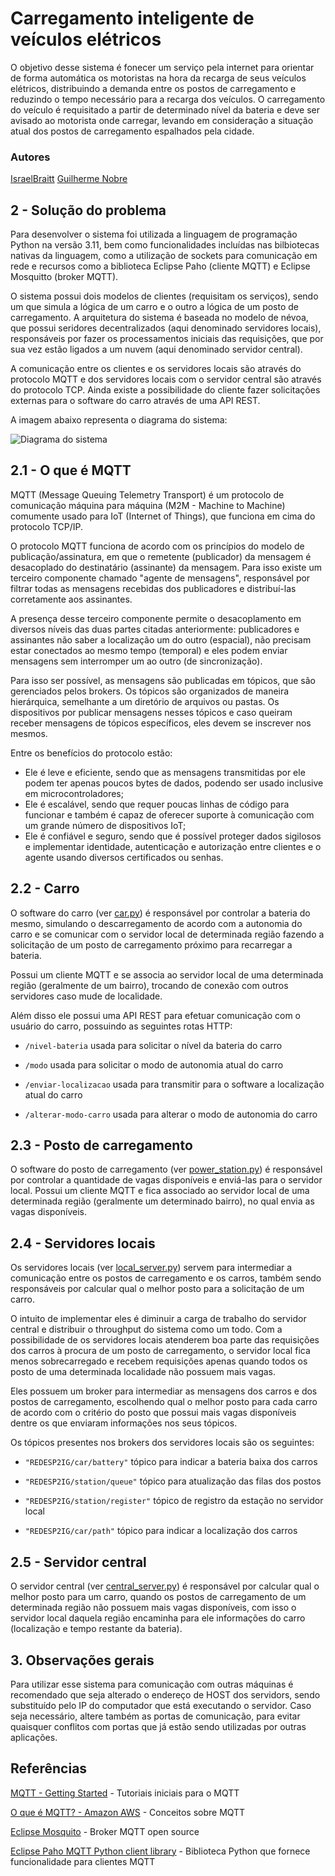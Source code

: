 # Carregamento inteligente de veículos elétricos
O objetivo desse sistema é fonecer um serviço pela internet para orientar de forma automática os motoristas na hora da recarga de seus veículos elétricos, distribuindo a demanda entre os postos de carregamento e reduzindo o tempo necessário para a recarga dos veículos. O carregamento do veículo é requisitado a partir de determinado nível da bateria e deve ser avisado ao motorista onde carregar, levando em consideração a situação atual dos postos de carregamento espalhados pela cidade.

### Autores

[IsraelBraitt](https://github.com/israelbraitt)
[Guilherme Nobre](https://github.com/Helmeppun)

## 2 - Solução do problema

Para desenvolver o sistema foi utilizada a linguagem de programação Python na versão 3.11, bem como funcionalidades incluídas nas bilbiotecas nativas da linguagem, como a utilização de sockets para comunicação em rede e recursos como a biblioteca Eclipse Paho (cliente MQTT) e Eclipse Mosquitto (broker MQTT).

O sistema possui dois modelos de clientes (requisitam os serviços), sendo um que simula a lógica de um carro e o outro a lógica de um posto de carregamento. A arquitetura do sistema é baseada no modelo de névoa, que possui seridores decentralizados (aqui denominado servidores locais), responsáveis por fazer os processamentos iniciais das requisições, que por sua vez estão ligados a um nuvem (aqui denominado servidor central).

A comunicação entre os clientes e os servidores locais são através do protocolo MQTT e dos servidores locais com o servidor central são através do protocolo TCP. Ainda existe a possibilidade do cliente fazer solicitações externas para o software do carro através de uma API REST.

A imagem abaixo representa o diagrama do sistema:

![Diagrama do sistema]()

## 2.1 - O que é MQTT
MQTT (Message Queuing Telemetry Transport) é um protocolo de comunicação máquina para máquina (M2M - Machine to Machine) comumente usado para IoT (Internet of Things), que funciona em cima do protocolo TCP/IP.

O protocolo MQTT funciona de acordo com os princípios do modelo de publicação/assinatura, em que o remetente (publicador) da mensagem é desacoplado do destinatário (assinante) da mensagem. Para isso existe um terceiro componente chamado "agente de mensagens", responsável por filtrar todas as mensagens recebidas dos publicadores e distribuí-las corretamente aos assinantes.

A presença desse terceiro componente permite o desacoplamento em diversos níveis das duas partes citadas anteriormente: publicadores e assinantes não saber a localização um do outro (espacial), não precisam estar conectados ao mesmo tempo (temporal) e eles podem enviar mensagens sem interromper um ao outro (de sincronização).

Para isso ser possível, as mensagens são publicadas em tópicos, que são gerenciados pelos brokers. Os tópicos são organizados de maneira hierárquica, semelhante a um diretório de arquivos ou pastas. Os dispositivos por publicar mensagens nesses tópicos e caso queiram receber mensagens de tópicos específicos, eles devem se inscrever nos mesmos.

Entre os benefícios do protocolo estão:
- Ele é leve e eficiente, sendo que as mensagens transmitidas por ele podem ter apenas poucos bytes de dados, podendo ser usado inclusive em microcontroladores;
- Ele é escalável, sendo que requer poucas linhas de código para funcionar e também é capaz de oferecer suporte à comunicação com um grande número de dispositivos IoT;
- Ele é confiável e seguro, sendo que é possível proteger dados sigilosos e implementar identidade, autenticação e autorização entre clientes e o agente usando diversos certificados ou senhas.

## 2.2 - Carro
O software do carro (ver [car.py]) é responsável por controlar a bateria do mesmo, simulando o descarregamento de acordo com a autonomia do carro e se comunicar com o servidor local de determinada região fazendo a solicitação de um posto de carregamento próximo para recarregar a bateria.

Possui um cliente MQTT e se associa ao servidor local de uma determinada região (geralmente de um bairro), trocando de conexão com outros servidores caso mude de localidade.

Além disso ele possui uma API REST para efetuar comunicação com o usuário do carro, possuindo as seguintes rotas HTTP:
- `/nivel-bateria`
    usada para solicitar o nível da bateria do carro
    
- `/modo`
    usada para solicitar o modo de autonomia atual do carro
    
- `/enviar-localizacao`
    usada para transmitir para o software a localização atual do carro
    
- `/alterar-modo-carro`
    usada para alterar o modo de autonomia do carro

## 2.3 - Posto de carregamento
O software do posto de carregamento (ver [power_station.py]) é responsável por controlar a quantidade de vagas disponíveis e enviá-las para o servidor local. Possui um cliente MQTT e fica associado ao servidor local de uma determinada região (geralmente um determinado bairro), no qual envia as vagas disponíveis.

## 2.4 - Servidores locais
Os servidores locais (ver [local_server.py]) servem para intermediar a comunicação entre os postos de carregamento e os carros, também sendo responsáveis por calcular qual o melhor posto para a solicitação de um carro.

O intuito de implementar eles é diminuir a carga de trabalho do servidor central e distribuir o throughput do sistema como um todo. Com a possibilidade de os servidores locais atenderem boa parte das requisições dos carros à procura de um posto de carregamento, o servidor local fica menos sobrecarregado e recebem requisições apenas quando todos os posto de uma determinada localidade não possuem mais vagas.

Eles possuem um broker para intermediar as mensagens dos carros e dos postos de carregamento, escolhendo qual o melhor posto para cada carro de acordo com o critério do posto que possui mais vagas disponíveis dentre os que enviaram informações nos seus tópicos.

Os tópicos presentes nos brokers dos servidores locais são os seguintes:
- `"REDESP2IG/car/battery"`
    tópico para indicar a bateria baixa dos carros
    
- `"REDESP2IG/station/queue"`
    tópico para atualização das filas dos postos
    
- `"REDESP2IG/station/register"`
    tópico de registro da estação no servidor local
    
- `"REDESP2IG/car/path"`
    tópico para indicar a localização dos carros

## 2.5 - Servidor central
O servidor central (ver [central_server.py]) é responsável por calcular qual o melhor posto para um carro, quando os postos de carregamento de um determinada região não possuem mais vagas disponíveis, com isso o servidor local daquela região encaminha para ele informações do carro (localização e tempo restante da bateria).

## 3. Observações gerais
Para utilizar esse sistema para comunicação com outras máquinas é recomendado que seja alterado o endereço de HOST dos servidors, sendo substituído pelo IP do computador que está executando o servidor. Caso seja necessário, altere também as portas de comunicação, para evitar quaisquer conflitos com portas que já estão sendo utilizadas por outras aplicações.

## Referências
[MQTT - Getting Started](https://mqtt.org/getting-started/) - Tutoriais iniciais para o MQTT

[O que é MQTT? - Amazon AWS](https://aws.amazon.com/pt/what-is/mqtt/) - Conceitos sobre MQTT

[Eclipse Mosquito](https://mosquitto.org/) - Broker MQTT open source

[Eclipse Paho MQTT Python client library](https://pypi.org/project/paho-mqtt) - Biblioteca Python que fornece funcionalidade para clientes MQTT

[//]: # (Referências do relatório)
   [car.py]: <https://github.com/israelbraitt/carregamento-inteligente-de-veiculos-eletricos/blob/main/client%20car/car.py>
   [power_station.py]: <https://github.com/israelbraitt/carregamento-inteligente-de-veiculos-eletricos/blob/main/client%20power%20station/power_station.py>
   [local_server.py]: <https://github.com/israelbraitt/carregamento-inteligente-de-veiculos-eletricos/blob/main/local%20server/local_server.py>
   [central_server.py]: <https://github.com/israelbraitt/carregamento-inteligente-de-veiculos-eletricos/blob/main/central%20server/central_server.py>
   
   
